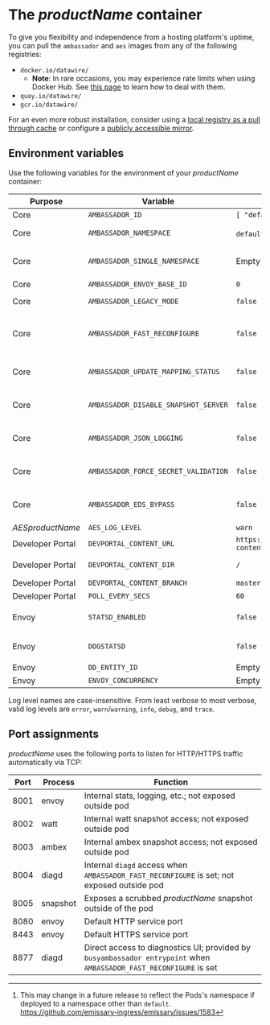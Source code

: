 # The $productName$ container

To give you flexibility and independence from a hosting platform's uptime, you can pull the `ambassador` and `aes` images from any of the following registries:
- `docker.io/datawire/`
   * **Note**: In rare occasions, you may experience rate limits when using Docker Hub. See [this page](https://www.docker.com/increase-rate-limits) to learn how to deal with them.
- `quay.io/datawire/`
- `gcr.io/datawire/`

For an even more robust installation, consider using a [local registry as a pull through cache](https://docs.docker.com/registry/recipes/mirror/) or configure a [publicly accessible mirror](https://cloud.google.com/container-registry/docs/using-dockerhub-mirroring).

## Environment variables

Use the following variables for the environment of your $productName$ container:

| Purpose                           | Variable                                                                                 | Default value                                       | Value type |
|-----------------------------------|----------------------------------------------------------------------------------------- |-----------------------------------------------------|-------------------------------------------------------------------------------|
| Core                              | `AMBASSADOR_ID`                                                                          | `[ "default" ]`                                     | List of strings |
| Core                              | `AMBASSADOR_NAMESPACE`                                                                   | `default` ([^1])                                    | Kubernetes namespace |
| Core                              | `AMBASSADOR_SINGLE_NAMESPACE`                                                            | Empty                                               | Boolean; non-empty=true, empty=false |
| Core                              | `AMBASSADOR_ENVOY_BASE_ID`                                                               | `0`                                                 | Integer |
| Core                              | `AMBASSADOR_LEGACY_MODE`                                                                 | `false`                                             | Boolean; [Go `strconv.ParseBool`][] |
| Core                              | `AMBASSADOR_FAST_RECONFIGURE`                                                            | `false`                                             | EXPERIMENTAL -- Boolean; `true`=true, any other value=false |
| Core                              | `AMBASSADOR_UPDATE_MAPPING_STATUS`                                                       | `false`                                             | Boolean; `true`=true, any other value=false |
| Core                              | `AMBASSADOR_DISABLE_SNAPSHOT_SERVER`                                                     | `false`                                             | Boolean; non-empty=true, empty=false |
| Core                              | `AMBASSADOR_JSON_LOGGING`                                                                | `false`                                             | Boolean; non-empty=true, empty=false |
| Core                              | `AMBASSADOR_FORCE_SECRET_VALIDATION`                                                     | `false`                                             | Boolean: `true`=true, any other value=false |
| Core                              | `AMBASSADOR_EDS_BYPASS`                                                                  | `false`                                             | Boolean; `true`=true, any other value=false |
| $AESproductName$                  | `AES_LOG_LEVEL`                                                                          | `warn`                                              | Log level |
| Developer Portal                  | `DEVPORTAL_CONTENT_URL`                                                                  | `https://github.com/datawire/devportal-content`     | git-remote URL |
| Developer Portal                  | `DEVPORTAL_CONTENT_DIR`                                                                  | `/`                                                 | Rooted Git directory |
| Developer Portal                  | `DEVPORTAL_CONTENT_BRANCH`                                                               | `master`                                            | Git branch name |
| Developer Portal                  | `POLL_EVERY_SECS`                                                                        | `60`                                                | Integer |
| Envoy                             | `STATSD_ENABLED`                                                                         | `false`                                             | Boolean; Python `value.lower() == "true"` |
| Envoy                             | `DOGSTATSD`                                                                              | `false`                                             | Boolean; Python `value.lower() == "true"` |
| Envoy                             | `DD_ENTITY_ID`                                                                           | Empty                                               | String |
| Envoy                             | `ENVOY_CONCURRENCY`                                                                      | Empty                                               | Integer

Log level names are case-insensitive.  From least verbose to most
verbose, valid log levels are `error`, `warn`/`warning`, `info`,
`debug`, and `trace`.

## Port assignments

$productName$ uses the following ports to listen for HTTP/HTTPS traffic automatically via TCP:

| Port | Process  | Function                                                |
|------|----------|---------------------------------------------------------|
| 8001 | envoy    | Internal stats, logging, etc.; not exposed outside pod  |
| 8002 | watt     | Internal watt snapshot access; not exposed outside pod  |
| 8003 | ambex    | Internal ambex snapshot access; not exposed outside pod |
| 8004 | diagd    | Internal `diagd` access when `AMBASSADOR_FAST_RECONFIGURE` is set; not exposed outside pod |
| 8005 | snapshot | Exposes a scrubbed $productName$ snapshot outside of the pod |
| 8080 | envoy    | Default HTTP service port                               |
| 8443 | envoy    | Default HTTPS service port                              |
| 8877 | diagd    | Direct access to diagnostics UI; provided by `busyambassador entrypoint` when `AMBASSADOR_FAST_RECONFIGURE` is set |

[^1]: This may change in a future release to reflect the Pods's
      namespace if deployed to a namespace other than `default`.
      https://github.com/emissary-ingress/emissary/issues/1583

[Go `net.Dial`]: https://golang.org/pkg/net/#Dial
[Go `strconv.ParseBool`]: https://golang.org/pkg/strconv/#ParseBool
[Go `time.ParseDuration`]: https://pkg.go.dev/time#ParseDuration
[Redis 6 ACL]: https://redis.io/topics/acl

